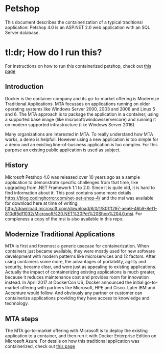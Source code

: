 # Petshop
This document describes the containerization of a typical traditional application: Petshop 4.0 is an ASP.NET 2.0 web application with an SQL Server database. 

# tl:dr; How do I run this?
For instructions on how to run this containerized petshop, check out [this page](./running.md)

## Introduction
Docker is the container company and its go-to-market offering is Modernize Traditional Applications. MTA focusses on applications running on older operating systems like Windows Server 2000, 2003 and 2008 and Linux 5 and 6. The MTA approach is to package the application in a container, using a supported base image (like microsoft/windowsservercore) and running it on modern supported infrastructure (like Windows Server 2016).

Many organizations are interested in MTA. To really understand how MTA works, a demo is helpfull. However using a new application is too simple for a demo and an existing line-of-business application is too complex. For this purpose an existing public application is used as subject. 

## History
Microsoft Petshop 4.0 was released over 10 years ago as a sample application to demonstrate specific challenges from that time, like upgrading from .NET Framework 1.1 to 2.0. Since it is quite old, it is hard to find information about it. This post contains some more details  https://blog.codinghorror.com/net-pet-shop-4/ and the msi was available for download here at time of writing http://download.microsoft.com/download/8/0/1/801ff297-aea6-46b9-8e11-810df5df1032/Microsoft%20.NET%20Pet%20Shop%204.0.msi. For compleness a copy of the msi is also available in this repo.  

## Modernize Traditional Applications
MTA is first and foremost a generic usecase for containerization. When containers just became available, they were mostly used for new software development with modern patterns like microservices and 12 factors. After using containers some more, the advantages of portability, agility and security, became clear, and were just as appealing to existing applications. Actually the impact of containerizing existing applications is much greater, because it reduces maintenance cost and provides room for innovation instead. In April 2017 at DockerCon US, Docker announced the initial go-to-market offering with partners like Microsoft, HPE and Cisco. Later IBM and Accenture would follow. And obviously any partner or customer can containerize applications providing they have access to knowledge and technology. 

## MTA steps
The MTA go-to-market offering with Microsoft is to deploy the existing application to a container, and then run it with Docker Enterprise Edition on Microsoft Azure. For details on how this traditional application was containerized, check out [this page](./mta.md)